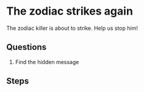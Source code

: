 # The zodiac strikes again
The zodiac killer is about to strike. Help us stop him!

## Questions
1. Find the hidden message

## Steps
